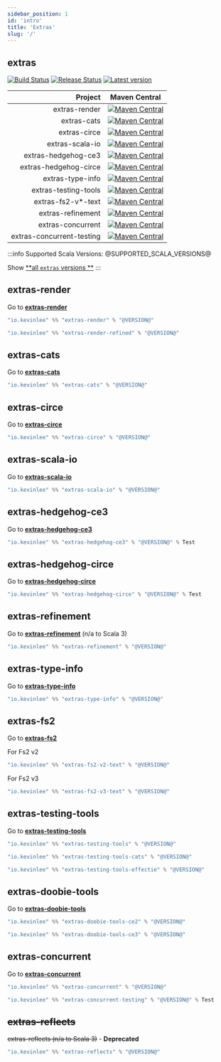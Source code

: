 ```yaml
---
sidebar_position: 1
id: 'intro'
title: 'Extras'
slug: '/'
---
```


## extras

[![Build Status](https://github.com/kevin-lee/extras/workflows/Build-All/badge.svg)](https://github.com/kevin-lee/extras/actions?workflow=Build-All)
[![Release Status](https://github.com/kevin-lee/extras/workflows/Release/badge.svg)](https://github.com/kevin-lee/extras/actions?workflow=Release)
[![Latest version](https://index.scala-lang.org/kevin-lee/extras/latest.svg)](https://index.scala-lang.org/kevin-lee/extras)

|                   Project | Maven Central                                                                                                                                                                                           |
|--------------------------:|---------------------------------------------------------------------------------------------------------------------------------------------------------------------------------------------------------|
|             extras-render | [![Maven Central](https://maven-badges.herokuapp.com/maven-central/io.kevinlee/extras-render_2.13/badge.svg)](https://search.maven.org/artifact/io.kevinlee/extras-render_2.13)                         |
|               extras-cats | [![Maven Central](https://maven-badges.herokuapp.com/maven-central/io.kevinlee/extras-cats_2.13/badge.svg)](https://search.maven.org/artifact/io.kevinlee/extras-cats_2.13)                             |
|              extras-circe | [![Maven Central](https://maven-badges.herokuapp.com/maven-central/io.kevinlee/extras-circe_2.13/badge.svg)](https://search.maven.org/artifact/io.kevinlee/extras-circe_2.13)                           |
|           extras-scala-io | [![Maven Central](https://maven-badges.herokuapp.com/maven-central/io.kevinlee/extras-scala-io_2.13/badge.svg)](https://search.maven.org/artifact/io.kevinlee/extras-scala-io_2.13)                     |
|       extras-hedgehog-ce3 | [![Maven Central](https://maven-badges.herokuapp.com/maven-central/io.kevinlee/extras-hedgehog-ce3_2.13/badge.svg)](https://search.maven.org/artifact/io.kevinlee/extras-hedgehog-ce3_2.13)             |
|     extras-hedgehog-circe | [![Maven Central](https://maven-badges.herokuapp.com/maven-central/io.kevinlee/extras-hedgehog-circe_2.13/badge.svg)](https://search.maven.org/artifact/io.kevinlee/extras-hedgehog-circe_2.13)         |
|          extras-type-info | [![Maven Central](https://maven-badges.herokuapp.com/maven-central/io.kevinlee/extras-type-info_2.13/badge.svg)](https://search.maven.org/artifact/io.kevinlee/extras-type-info_2.13)                   |
|      extras-testing-tools | [![Maven Central](https://maven-badges.herokuapp.com/maven-central/io.kevinlee/extras-testing-tools_2.13/badge.svg)](https://search.maven.org/artifact/io.kevinlee/extras-testing-tools_2.13)           |
|        extras-fs2-v*-text | [![Maven Central](https://maven-badges.herokuapp.com/maven-central/io.kevinlee/extras-fs2-v3-text_2.13/badge.svg)](https://search.maven.org/artifact/io.kevinlee/extras-fs2-v3-text_2.13)               |
|         extras-refinement | [![Maven Central](https://maven-badges.herokuapp.com/maven-central/io.kevinlee/extras-refinement_2.13/badge.svg)](https://search.maven.org/artifact/io.kevinlee/extras-refinement_2.13)                 |
|         extras-concurrent | [![Maven Central](https://maven-badges.herokuapp.com/maven-central/io.kevinlee/extras-concurrent_2.13/badge.svg)](https://search.maven.org/artifact/io.kevinlee/extras-concurrent_2.13)                 |
| extras-concurrent-testing | [![Maven Central](https://maven-badges.herokuapp.com/maven-central/io.kevinlee/extras-concurrent-testing_2.13/badge.svg)](https://search.maven.org/artifact/io.kevinlee/extras-concurrent-testing_2.13) |

:::info
Supported Scala Versions: @SUPPORTED_SCALA_VERSIONS@

Show [**all `extras` versions
**](https://index.scala-lang.org/kevin-lee/extras/artifacts)
:::

## extras-render

Go to [<u>**extras-render**</u>](extras-render)

```scala
"io.kevinlee" %% "extras-render" % "@VERSION@"
```
```scala
"io.kevinlee" %% "extras-render-refined" % "@VERSION@"
```

## extras-cats
Go to [<u>**extras-cats**</u>](extras-cats)
```scala
"io.kevinlee" %% "extras-cats" % "@VERSION@"
```

## extras-circe
Go to [<u>**extras-circe**</u>](extras-circe)
```scala
"io.kevinlee" %% "extras-circe" % "@VERSION@"
```

## extras-scala-io
Go to [<u>**extras-scala-io**</u>](extras-scala-io)
```scala
"io.kevinlee" %% "extras-scala-io" % "@VERSION@"
```

## extras-hedgehog-ce3
Go to [<u>**extras-hedgehog-ce3**</u>](extras-hedgehog/extras-hedgehog-ce3)
```scala
"io.kevinlee" %% "extras-hedgehog-ce3" % "@VERSION@" % Test
```

## extras-hedgehog-circe
Go to [<u>**extras-hedgehog-circe**</u>](extras-hedgehog/extras-hedgehog-circe)
```scala
"io.kevinlee" %% "extras-hedgehog-circe" % "@VERSION@" % Test
```

## extras-refinement
Go to [<u>**extras-refinement**</u>](extras-refinement) (n/a to Scala 3)
```scala
"io.kevinlee" %% "extras-refinement" % "@VERSION@"
```

## extras-type-info
Go to [<u>**extras-type-info**</u>](extras-type-info)
```scala
"io.kevinlee" %% "extras-type-info" % "@VERSION@"
```

## extras-fs2
Go to [<u>**extras-fs2**</u>](extras-fs2)

For Fs2 v2
```scala
"io.kevinlee" %% "extras-fs2-v2-text" % "@VERSION@"
```
For Fs2 v3
```scala
"io.kevinlee" %% "extras-fs2-v3-text" % "@VERSION@"
```

## extras-testing-tools
Go to [<u>**extras-testing-tools**</u>](extras-testing-tools)
```scala
"io.kevinlee" %% "extras-testing-tools" % "@VERSION@"
```
```scala
"io.kevinlee" %% "extras-testing-tools-cats" % "@VERSION@"
```
```scala
"io.kevinlee" %% "extras-testing-tools-effectie" % "@VERSION@"
```

## extras-doobie-tools
Go to [<u>**extras-doobie-tools**</u>](extras-doobie-tools)
```scala
"io.kevinlee" %% "extras-doobie-tools-ce2" % "@VERSION@"
```
```scala
"io.kevinlee" %% "extras-doobie-tools-ce3" % "@VERSION@"
```

## extras-concurrent
Go to [<u>**extras-concurrent**</u>](extras-concurrent)
```scala
"io.kevinlee" %% "extras-concurrent" % "@VERSION@"
```
```scala
"io.kevinlee" %% "extras-concurrent-testing" % "@VERSION@" % Test
```

## ~~extras-reflects~~
~~extras-reflects (n/a to Scala 3)~~ - **Deprecated**
```scala
"io.kevinlee" %% "extras-reflects" % "@VERSION@"
```
